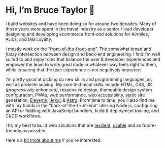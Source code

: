 # Hi, I’m Bruce Taylor 👋

I build websites and have been doing so for around two decades. Many of those years were spent in the travel industry as a senior / lead developer designing and developing ecommerce front-end solutions for Airmiles, Avios, and IAG Loyalty.

I mostly work on the “[front-of-the-front-end](https://bradfrost.com/blog/post/front-of-the-front-end-and-back-of-the-front-end-web-development/)”. The somewhat broad and *fuzzy* intersection between design and back-end engineering. I find I’m well suited to and enjoy roles that balance the user & developer experiences and empower the team to write great code in whatever way feels right to them, while ensuring that the user experience is not negatively impacted.

I’m pretty good at picking up new skills and programming languages, as well as problem solving. My core technical skills include HTML, CSS, JS *(progressively enhanced)*, responsive design, themeable design system configuration, PWAs, web performance, web accessibility, static site generation, [Eleventy](https://www.11ty.dev/), [Jekyll](https://jekyllrb.com/) & [Astro](https://astro.build/). From time to time, you’ll also find me with my hands in the “back-of-the-front-end” utilising Node.js, configuring an API or fiddling with JavaScript bundlers, build & deployment tooling, and CI/CD workflows.

I try my best to build web solutions that are [resilient](https://resilientwebdesign.com/), [usable](https://trentwalton.com/2014/03/10/device-agnostic/) and as future-friendly as possible.

Here's a [bit more about me](https://brootaylor.com/about) if you're interested.
